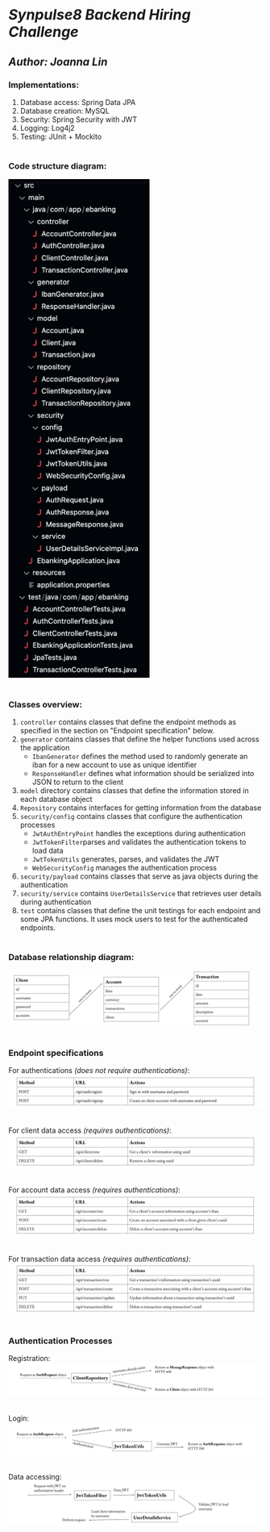 # ***Synpulse8 Backend Hiring Challenge***
## ***Author: Joanna Lin***

### Implementations:
1. Database access: Spring Data JPA
2. Database creation: MySQL
3. Security: Spring Security with JWT
4. Logging: Log4j2
6. Testing: JUnit + Mockito
<br></br>

### Code structure diagram: 
<img src="./images/code_structure.png" width="280">
<br></br>

### Classes overview: 
1. `controller` contains classes that define the endpoint methods as specified in the section on "Endpoint specification" below. 
2. `generator` contains classes that define the helper functions used across the application
    - `IbanGenerator` defines the method used to randomly generate an iban for a new account to use as unique identifier
    - `ResponseHandler` defines what information should be serialized into JSON to return to the client
3. `model` directory contains classes that define the information stored in each database object
4. `Repository` contains interfaces for getting information from the database
5. `security/config` contains classes that configure the authentication processes
    - `JwtAuthEntryPoint` handles the exceptions during authentication
    - `JwtTokenFilter`parses and validates the authentication tokens to load data
    - `JwtTokenUtils` generates, parses, and validates the JWT
    - `WebSecurityConfig` manages the authentication process
7. `security/payload` contains classes that serve as java objects during the authentication
8. `security/service` contains `UserDetailsService` that retrieves user details during authentication
9. `test` contains classes that define the unit testings for each endpoint and some JPA functions. It uses mock users to test for the authenticated endpoints. 
<br></br>

### Database relationship diagram: 
![Database Relationship Diagram](./images/relationship_diagram.png)
<br></br>

### Endpoint specifications
For authentications *(does not require authentications)*: 
![Authentication Specs](./images/auth_specs.png)
<br></br>

For client data access *(requires authentications)*: 
![Client Specs](./images/client_specs.png)
<br></br>

For account data access *(requires authentications)*: 
![Account Specs](./images/account_specs.png)
<br></br>

For transaction data access *(requires authentications)*: 
![Transaction Spec](./images/transaction_specs.png)
<br></br>

### Authentication Processes
Registration: 
![Registration Process](./images/registration_diagram.png)
<br></br>

Login: 
![Login Process](./images/login_diagram.png)
<br></br>

Data accessing: 
![Data Accessing Process](./images/data_accessing_diagram.png)
